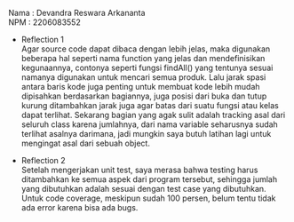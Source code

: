 Nama : Devandra Reswara Arkananta <br>
NPM  : 2206083552

- Reflection 1 <br>
  Agar source code dapat dibaca dengan lebih jelas, maka digunakan beberapa hal seperti nama function yang jelas dan mendefinisikan kegunaannya, contonya seperti fungsi findAll() yang tentunya sesuai namanya digunakan untuk mencari semua produk. Lalu jarak spasi antara baris kode juga penting untuk membuat kode lebih mudah dipisahkan berdasarkan bagiannya, juga posisi dari buka dan tutup kurung ditambahkan jarak juga agar batas dari suatu fungsi atau kelas dapat terlihat. Sekarang bagian yang agak sulit adalah tracking asal dari seluruh class karena jumlahnya, dari nama variable seharusnya sudah terlihat asalnya darimana, jadi mungkin saya butuh latihan lagi untuk mengingat asal dari sebuah object. <br>

- Reflection 2 <br>
  Setelah mengerjakan unit test, saya merasa bahwa testing harus ditambahkan ke semua aspek dari program tersebut, sehingga jumlah yang dibutuhkan adalah sesuai dengan test case yang dibutuhkan. Untuk code coverage, meskipun sudah 100 persen, belum tentu tidak ada error karena bisa ada bugs. <br>


